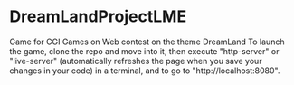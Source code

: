 # DreamLandProjectLME
Game for CGI Games on Web contest on the theme DreamLand
To launch the game, clone the repo and move into it, then execute "http-server" or "live-server" (automatically refreshes the page when you save your changes in your code) in a terminal, and to go to "http://localhost:8080".

